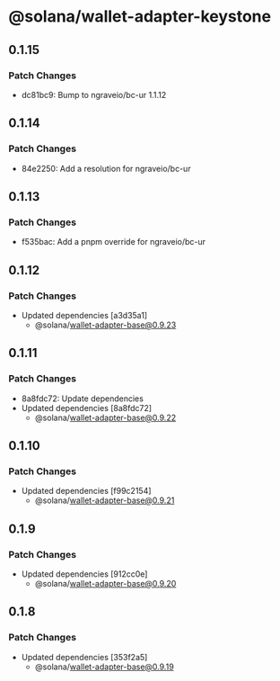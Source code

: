 # @solana/wallet-adapter-keystone

## 0.1.15

### Patch Changes

-   dc81bc9: Bump to ngraveio/bc-ur 1.1.12

## 0.1.14

### Patch Changes

-   84e2250: Add a resolution for ngraveio/bc-ur

## 0.1.13

### Patch Changes

-   f535bac: Add a pnpm override for ngraveio/bc-ur

## 0.1.12

### Patch Changes

-   Updated dependencies [a3d35a1]
    -   @solana/wallet-adapter-base@0.9.23

## 0.1.11

### Patch Changes

-   8a8fdc72: Update dependencies
-   Updated dependencies [8a8fdc72]
    -   @solana/wallet-adapter-base@0.9.22

## 0.1.10

### Patch Changes

-   Updated dependencies [f99c2154]
    -   @solana/wallet-adapter-base@0.9.21

## 0.1.9

### Patch Changes

-   Updated dependencies [912cc0e]
    -   @solana/wallet-adapter-base@0.9.20

## 0.1.8

### Patch Changes

-   Updated dependencies [353f2a5]
    -   @solana/wallet-adapter-base@0.9.19
